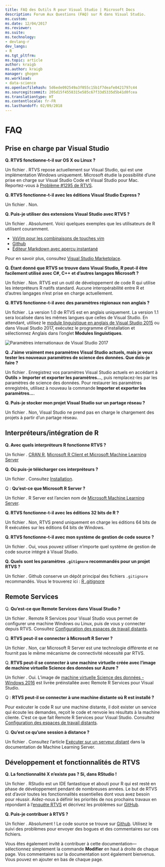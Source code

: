 ```yaml
---
title: FAQ des Outils R pour Visual Studio | Microsoft Docs
description: Forum Aux Questions (FAQ) sur R dans Visual Studio.
ms.custom: 
ms.date: 12/04/2017
ms.reviewer: 
ms.suite: 
ms.technology:
- devlang-r
dev_langs:
- R
ms.tgt_pltfrm: 
ms.topic: article
author: kraigb
ms.author: kraigb
manager: ghogen
ms.workload:
- data-science
ms.openlocfilehash: 5d6ede092549a3f055c15b1f7deafe0421797c44
ms.sourcegitcommit: 205d15f4558315e585c67f33d5335d5b41d0fcea
ms.translationtype: HT
ms.contentlocale: fr-FR
ms.lasthandoff: 02/09/2018
---
```

# <a name="frequently-asked-questions"></a>FAQ

## <a name="visual-studio-support"></a>Prise en charge par Visual Studio

**Q. RTVS fonctionne-t-il sur OS X ou Linux ?**

Un fichier . RTVS repose actuellement sur Visual Studio, qui est une implémentation Windows uniquement. Microsoft étudie la possibilité d’une prise en charge sur Visual Studio Code et Visual Studio pour Mac. Reportez-vous à [Problème #1295 de RTVS](https://github.com/Microsoft/RTVS/issues/1295).

**Q. RTVS fonctionne-t-il avec les éditions Visual Studio Express ?**

Un fichier . Non.

**Q. Puis-je utiliser des extensions Visual Studio avec RTVS ?**

Un fichier . Absolument. Voici quelques exemples que les utilisateurs de R utilisent couramment.

- [VsVim pour les combinaisons de touches vim](https://marketplace.visualstudio.com/items?itemName=JaredParMSFT.VsVim)
- [Github](https://marketplace.visualstudio.com/items?itemName=GitHub.GitHubExtensionforVisualStudio)
- [Éditeur Markdown avec aperçu instantané](https://marketplace.visualstudio.com/items?itemName=MadsKristensen.MarkdownEditor)

Pour en savoir plus, consultez [Visual Studio Marketplace](https://marketplace.visualstudio.com/).

**Q. Étant donné que RTVS se trouve dans Visual Studio, R peut-il être facilement utilisé avec C#, C++ et d’autres langages Microsoft ?**

Un fichier . Non. RTVS est un outil de développement de code R qui utilise les interpréteurs R natifs standard. Aucune interopérabilité entre R et d’autres langages n’est prise en charge actuellement.

**Q. RTVS fonctionne-t-il avec des paramètres régionaux non anglais ?**

Un fichier . La version 1.0 de RTVS est en anglais uniquement. La version 1.1 sera localisée dans les mêmes langues que celles de Visual Studio. En attendant, utilisez le [module linguistique en anglais de Visual Studio 2015](https://www.microsoft.com/download/details.aspx?id=48157) ou dans Visual Studio 2017, exécutez le programme d’installation et sélectionnez Anglais dans l’onglet **Modules linguistiques**.

![Paramètres internationaux de Visual Studio 2017](media/FAQ-international-settings.png)

**Q. J’aime vraiment mes paramètres Visual Studio actuels, mais je veux tester les nouveaux paramètres de science des données. Que dois-je faire ?**

Un fichier . Enregistrez vos paramètres Visual Studio actuels en accédant à **Outils > Importer et exporter les paramètres...**, puis remplacez-les par les paramètres de science des données. Pour restaurer les paramètres enregistrés, utilisez à nouveau la commande **Importer et exporter les paramètres...**.

**Q. Puis-je stocker mon projet Visual Studio sur un partage réseau ?**

Un fichier . Non, Visual Studio ne prend pas en charge le chargement des projets à partir d’un partage réseau.

## <a name="r-interpretersintegration"></a>Interpréteurs/intégration de R

**Q. Avec quels interpréteurs R fonctionne RTVS ?**

Un fichier . [CRAN R](https://cran.r-project.org/), [Microsoft R Client et Microsoft Machine Learning Server](/machine-learning-server/)

**Q. Où puis-je télécharger ces interpréteurs ?**

Un fichier . Consultez [Installation](installing-r-tools-for-visual-studio.md).

Q : **Qu’est-ce que Microsoft R Server ?**

Un fichier . R Server est l’ancien nom de [Microsoft Machine Learning Server](/machine-learning-server/what-is-machine-learning-server).

**Q. RTVS fonctionne-t-il avec les éditions 32 bits de R ?**

Un fichier . Non, RTVS prend uniquement en charge les éditions 64 bits de R exécutées sur les éditions 64 bits de Windows.

**Q. RTVS fonctionne-t-il avec mon système de gestion de code source ?**

Un fichier . Oui, vous pouvez utiliser n’importe quel système de gestion de code source intégré à Visual Studio.

**Q. Quels sont les paramètres `.gitignore` recommandés pour un projet RTVS ?**

Un fichier . Github conserve un dépôt principal des fichiers `.gitignore` recommandés. Vous le trouverez ici : [R .gitignore](https://github.com/github/gitignore/blob/master/R.gitignore)

## <a name="remote-services"></a>Remote Services

Q. **Qu’est-ce que Remote Services dans Visual Studio ?**

Un fichier . Remote R Services pour Visual Studio vous permet de configurer une machine Windows ou Linux, puis de vous y connecter depuis RTVS. Consultez [Configuration des espaces de travail distants](setting-up-remote-r-workspaces.md).

Q. **RTVS peut-il se connecter à Microsoft R Server ?**

Un fichier . Non, car Microsoft R Server est une technologie différente et ne fournit pas le même mécanisme de connectivité nécessité par RTVS.

Q. **RTVS peut-il se connecter à une machine virtuelle créée avec l’image de machine virtuelle Science des données sur Azure ?**

Un fichier . Oui. L’image de [machine virtuelle Science des données - Windows 2016](https://azure.microsoft.com/services/virtual-machines/data-science-virtual-machines/) est livrée préinstallée avec Remote R Services pour Visual Studio.

Q : **RTVS peut-il se connecter à une machine distante où R est installé ?**

Pour exécuter le code R sur une machine distante, il doit exister un service qui écoute les demandes, reçoit le code et renvoie les résultats à la machine cliente. C’est ce que fait Remote R Services pour Visual Studio. Consultez [Configuration des espaces de travail distants](setting-up-remote-r-workspaces.md).

Q. **Qu’est ce qu’une session à distance ?**

Un fichier . Consultez l’article [Exécuter sur un serveur distant](/machine-learning-server/r/how-to-execute-code-remotely) dans la documentation de Machine Learning Server.

## <a name="rtvs-development-and-features"></a>Développement et fonctionnalités de RTVS

**Q. La fonctionnalité X n’existe pas ? Si, dans RStudio !**

Un fichier . RStudio est un IDE fantastique et abouti pour R qui est resté en phase de développement pendant de nombreuses années. Le but de RTVS est d’avoir toutes les fonctionnalités essentielles dont vous avez besoin pour réussir. Aidez-nous à définir les priorités de nos prochains travaux en répondant à l’[enquête RTVS](https://www.surveymonkey.com/r/RTVS1) et décrivez les problèmes sur [GitHub](https://github.com/Microsoft/RTVS/issues/).

**Q. Puis-je contribuer à RTVS ?**

Un fichier . Absolument ! Le code source se trouve sur [Github](https://github.com/microsoft/RTVS). Utilisez le suivi des problèmes pour envoyer des bogues et des commentaires sur ces fichiers.

Vous êtes également invité à contribuer à cette documentation&mdash; sélectionnez simplement la commande **Modifier** en haut à droite de chaque page. Vos commentaires sur la documentation sont également bienvenus. Vous pouvez en ajouter en bas de chaque page.
